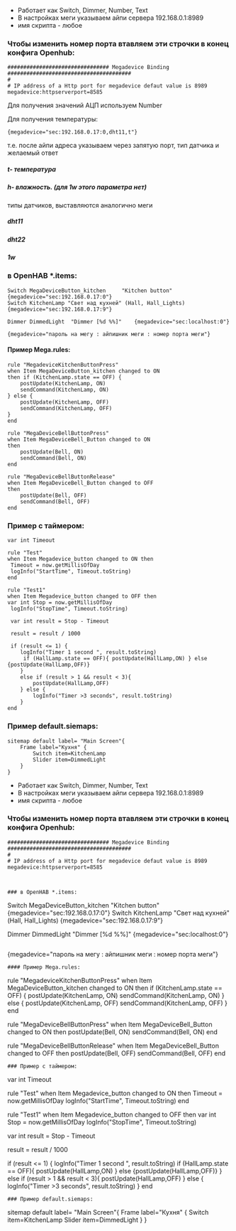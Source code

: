 - Работает как Switch, Dimmer, Number, Text 
 - В настройках меги указываем айпи сервера 192.168.0.1:8989 
 - имя скрипта - любое
 

 
 ### Чтобы изменить номер порта втавляем эти строчки в конец конфига Openhub:
```
################################ Megadevice Binding #######################################
#
# IP address of a Http port for megadevice defaut value is 8989
megadevice:httpserverport=8585
```
Для получения значений АЦП используем Number

Для получения температуры:

```
{megadevice="sec:192.168.0.17:0,dht11,t"}
```
т.е. после айпи адреса указываем через запятую порт, тип датчика и желаемый ответ
##### t- температура
##### h- влажность. (для 1w этого параметра нет)
типы датчиков, выставляются аналогично меги
##### dht11
##### dht22
##### 1w

### в OpenHAB *.items:
```
Switch MegaDeviceButton_kitchen 	"Kitchen button" {megadevice="sec:192.168.0.17:0"}
Switch KitchenLamp "Свет над кухней" (Hall, Hall_Lights) {megadevice="sec:192.168.0.17:9"}

Dimmer DimmedLight	"Dimmer [%d %%]"	{megadevice="sec:localhost:0"}

```
```
{megadevice="пароль на мегу : айпишник меги : номер порта меги"}
```
#### Пример Mega.rules:
```
rule "MegadeviceKitchenButtonPress"
when Item MegaDeviceButton_kitchen changed to ON
then if (KitchenLamp.state == OFF) {
	postUpdate(KitchenLamp, ON)
	sendCommand(KitchenLamp, ON)
} else {
	postUpdate(KitchenLamp, OFF)
	sendCommand(KitchenLamp, OFF)
}
end

rule "MegaDeviceBellButtonPress"
when Item MegaDeviceBell_Button changed to ON
then
	postUpdate(Bell, ON)
	sendCommand(Bell, ON)
end

rule "MegaDeviceBellButtonRelease"
when Item MegaDeviceBell_Button changed to OFF
then
	postUpdate(Bell, OFF)
	sendCommand(Bell, OFF)
end
```
### Пример с таймером:
```
var int Timeout

rule "Test"
when Item Megadevice_button changed to ON then
 Timeout = now.getMillisOfDay
 logInfo("StartTime", Timeout.toString)
end

rule "Test1"
when Item Megadevice_button changed to OFF then
var int Stop = now.getMillisOfDay
 logInfo("StopTime", Timeout.toString)
 
 var int result = Stop - Timeout
 
 result = result / 1000
 
 if (result <= 1) {
 	logInfo("Timer 1 second ", result.toString)
 	 if (HallLamp.state == OFF){ postUpdate(HallLamp,ON) } else {postUpdate(HallLamp,OFF)}
 	}
 	else if (result > 1 && result < 3){
 		postUpdate(HallLamp,OFF)
 	} else {
 		logInfo("Timer >3 seconds", result.toString)
 	}
end
```
### Пример default.siemaps:
```
sitemap default label= "Main Screen"{
	Frame label="Кухня" {
		Switch item=KitchenLamp
		Slider item=DimmedLight
	}
}
```

 - Работает как Switch, Dimmer, Number, Text 
 - В настройках меги указываем айпи сервера 192.168.0.1:8989 
 - имя скрипта - любое
 
 
 ### Чтобы изменить номер порта втавляем эти строчки в конец конфига Openhub:
```
################################ Megadevice Binding #######################################
#
# IP address of a Http port for megadevice defaut value is 8989
megadevice:httpserverport=8585



### в OpenHAB *.items:
```
Switch MegaDeviceButton_kitchen 	"Kitchen button" {megadevice="sec:192.168.0.17:0"}
Switch KitchenLamp "Свет над кухней" (Hall, Hall_Lights) {megadevice="sec:192.168.0.17:9"}

Dimmer DimmedLight	"Dimmer [%d %%]"	{megadevice="sec:localhost:0"}

```
```
{megadevice="пароль на мегу : айпишник меги : номер порта меги"}
```
#### Пример Mega.rules:
```
rule "MegadeviceKitchenButtonPress"
when Item MegaDeviceButton_kitchen changed to ON
then if (KitchenLamp.state == OFF) {
	postUpdate(KitchenLamp, ON)
	sendCommand(KitchenLamp, ON)
} else {
	postUpdate(KitchenLamp, OFF)
	sendCommand(KitchenLamp, OFF)
}
end

rule "MegaDeviceBellButtonPress"
when Item MegaDeviceBell_Button changed to ON
then
	postUpdate(Bell, ON)
	sendCommand(Bell, ON)
end

rule "MegaDeviceBellButtonRelease"
when Item MegaDeviceBell_Button changed to OFF
then
	postUpdate(Bell, OFF)
	sendCommand(Bell, OFF)
end
```
### Пример с таймером:
```
var int Timeout

rule "Test"
when Item Megadevice_button changed to ON then
 Timeout = now.getMillisOfDay
 logInfo("StartTime", Timeout.toString)
end

rule "Test1"
when Item Megadevice_button changed to OFF then
var int Stop = now.getMillisOfDay
 logInfo("StopTime", Timeout.toString)
 
 var int result = Stop - Timeout
 
 result = result / 1000
 
 if (result <= 1) {
 	logInfo("Timer 1 second ", result.toString)
 	 if (HallLamp.state == OFF){ postUpdate(HallLamp,ON) } else {postUpdate(HallLamp,OFF)}
 	}
 	else if (result > 1 && result < 3){
 		postUpdate(HallLamp,OFF)
 	} else {
 		logInfo("Timer >3 seconds", result.toString)
 	}
end
```
### Пример default.siemaps:
```
sitemap default label= "Main Screen"{
	Frame label="Кухня" {
		Switch item=KitchenLamp
		Slider item=DimmedLight
	}
}
```


